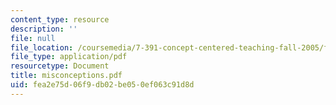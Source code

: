```yaml
---
content_type: resource
description: ''
file: null
file_location: /coursemedia/7-391-concept-centered-teaching-fall-2005/fea2e75d06f9db02be050ef063c91d8d_misconceptions.pdf
file_type: application/pdf
resourcetype: Document
title: misconceptions.pdf
uid: fea2e75d-06f9-db02-be05-0ef063c91d8d
---
```

